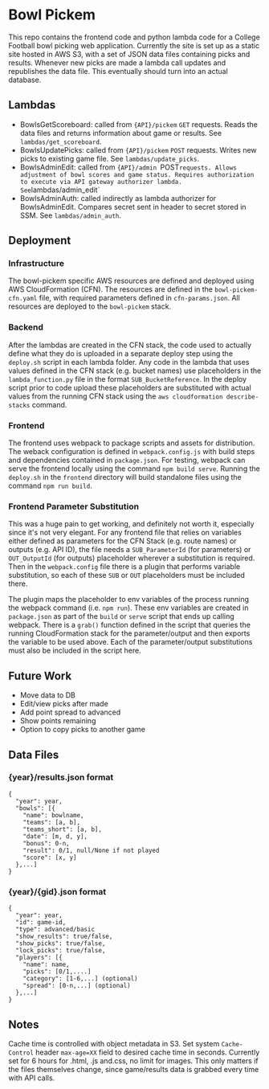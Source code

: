 # Bowl Pickem
This repo contains the frontend code and python lambda code for a College Football bowl picking web application. Currently the site is set up as a static site hosted in AWS S3, with a set of JSON data files containing picks and results. Whenever new picks are made a lambda call updates and republishes the data file. This eventually should turn into an actual database. 

## Lambdas
- BowlsGetScoreboard: called from `{API}/pickem` `GET` requests. Reads the data files and returns information about game or results. See `lambdas/get_scoreboard`.
- BowlsUpdatePicks: called from `{API}/pickem` `POST` requests. Writes new picks to existing game file. See `lambdas/update_picks`.
- BowlsAdminEdit: called from `{API}/admin `POST` requests. Allows adjustment of bowl scores and game status. Requires authorization to execute via API gateway authorizer lambda. See `lambdas/admin_edit`
- BowlsAdminAuth: called indirectly as lambda authorizer for BowlsAdminEdit. Compares secret sent in header to secret stored in SSM. See `lambdas/admin_auth`.

## Deployment
### Infrastructure
The bowl-pickem specific AWS resources are defined and deployed using AWS CloudFormation (CFN). The resources are defined in the `bowl-pickem-cfn.yaml` file, with required parameters defined in `cfn-params.json`. All resources are deployed to the `bowl-pickem` stack.

### Backend
After the lambdas are created in the CFN stack, the code used to actually define what they do is uploaded in a separate deploy step using the `deploy.sh` script in each lambda folder. Any code in the lambda that uses values defined in the CFN stack (e.g. bucket names) use placeholders in the `lambda_function.py` file in the format `SUB_BucketReference`. In the deploy script prior to code upload these placeholders are substituted with actual values from the running CFN stack using the `aws cloudformation describe-stacks` command.

### Frontend
The frontend uses webpack to package scripts and assets for distribution. The weback configuration is defined in `webpack.config.js` with build steps and dependencies contained in `package.json`. For testing, webpack can serve the frontend locally using the command `npm build serve`. Running the `deploy.sh` in the `frontend` directory will build standalone files using the command `npm run build`. 

### Frontend Parameter Substitution
This was a huge pain to get working, and definitely not worth it, especially since it's not very elegant. For any frontend file that relies on variables either defined as parameters for the CFN Stack (e.g. route names) or outputs (e.g. API ID), the file needs a `SUB_ParameterId` (for parameters) or `OUT_OutputId` (for outputs) placeholder wherever a substitution is required. Then in the `webpack.config` file there is a plugin that performs variable substitution, so each of these `SUB` or `OUT` placeholders must be included there.

The plugin maps the placeholder to env variables of the process running the webpack command (i.e. `npm run`). These env variables are created in `package.json` as part of the `build` or `serve` script that ends up calling webpack. There is a `grab()` function defined in the script that queries the running CloudFormation stack for the parameter/output and then exports the variable to be used above. Each of the parameter/output substitutions must also be included in the script here.

## Future Work
- Move data to DB
- Edit/view picks after made
- Add point spread to advanced
- Show points remaining
- Option to copy picks to another game

## Data Files
### {year}/results.json format
```
{
  "year": year,
  "bowls": [{
    "name": bowlname,
    "teams": [a, b],
    "teams_short": [a, b],
    "date": [m, d, y],
    "bonus": 0-n,
    "result": 0/1, null/None if not played
    "score": [x, y]
  },...]
}
```
### {year}/{gid}.json format
```
{
  "year": year,
  "id": game-id,
  "type": advanced/basic
  "show_results": true/false,
  "show_picks": true/false,
  "lock_picks": true/false,
  "players": [{
    "name": name,
    "picks": [0/1,....]
    "category": [1-6,...] (optional)
    "spread": [0-n,...] (optional)
  },...]
}

```

## Notes
Cache time is controlled with object metadata in S3. Set system `Cache-Control` header `max-age=XX` field to desired cache time in seconds. Currently set for 6 hours for .html, .js and.css, no limit for images. This only matters if the files themselves change, since game/results data is grabbed every time with API calls.
